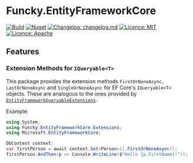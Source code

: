 # Funcky.EntityFrameworkCore

[![Build](https://github.com/polyadic/funcky-efcore/workflows/Build/badge.svg)](https://github.com/polyadic/funcky-efcore/actions?query=workflow%3ABuild)
[![Nuget](https://img.shields.io/nuget/v/Funcky.EntityFrameworkCore)](https://www.nuget.org/packages/Funcky.EntityFrameworkCore/)
[![Changelog: changelog.md](https://img.shields.io/badge/changelog-changelog.md-orange)](./changelog.md)
[![Licence: MIT](https://img.shields.io/badge/licence-MIT-green)](https://raw.githubusercontent.com/polyadic/funcky-efcore/master/LICENSE-MIT)
[![Licence: Apache](https://img.shields.io/badge/licence-Apache-green)](https://raw.githubusercontent.com/polyadic/funcky-efcore/master/LICENSE-Apache)

## Features
### Extension Methods for `IQueryable<T>`
This package provides the extension methods `FirstOrNoneAsync`, `LastOrNoneAsync` and `SingleOrNoneAsync` for EF Core's `IQueryable<T>` objects.
These are analogous to the ones provided by [`EntityFrameworkQueryableExtensions`].

Example:
```csharp
using System;
using Funcky.EntityFrameworkCore.Extensions;
using Microsoft.EntityFrameworkCore;

DbContext context;
var firstPerson = await context.Set<Person>().FirstOrNoneAsync();
firstPerson.AndThen(p => Console.WriteLine($"Hello {p.FirstName}!"));
```

[`EntityFrameworkQueryableExtensions`]: https://docs.microsoft.com/en-us/dotnet/api/microsoft.entityframeworkcore.entityframeworkqueryableextensions?view=efcore-5.0
